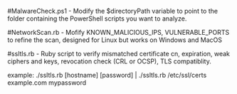 #MalwareCheck.ps1 - Modify the $directoryPath variable to point to the folder containing the PowerShell scripts you want to analyze.

#NetworkScan.rb - Mofify KNOWN_MALICIOUS_IPS, VULNERABLE_PORTS to refine the scan, designed for Linux but works on Windows and MacOS

#ssltls.rb - Ruby script to verify mismatched certificate cn, expiration, weak ciphers and keys, revocation check (CRL or OCSP), TLS compatiblity.


example: ./ssltls.rb <directory> [hostname] [password]  |  ./ssltls.rb /etc/ssl/certs example.com mypassword


